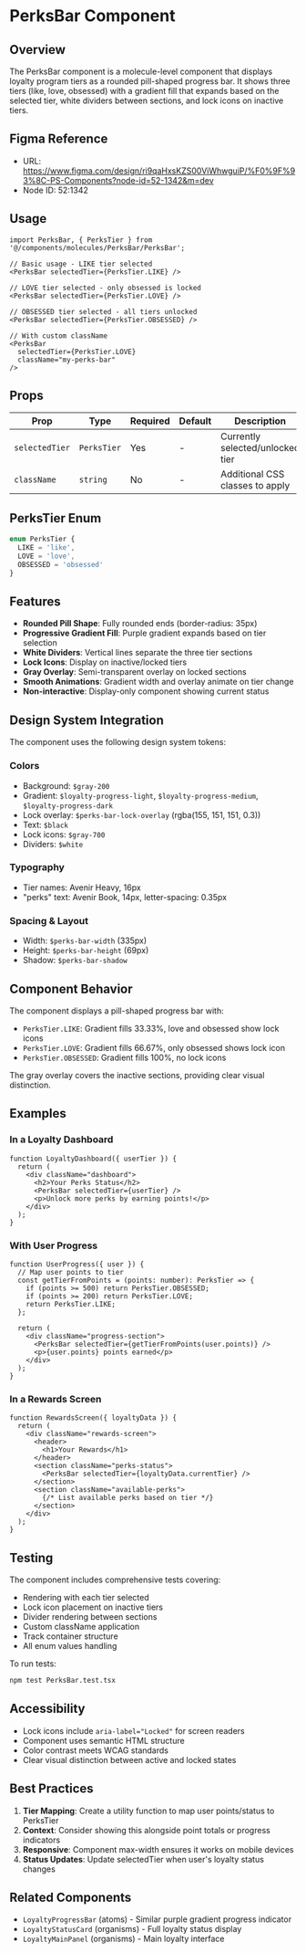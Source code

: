 # PerksBar Component

## Overview
The PerksBar component is a molecule-level component that displays loyalty program tiers as a rounded pill-shaped progress bar. It shows three tiers (like, love, obsessed) with a gradient fill that expands based on the selected tier, white dividers between sections, and lock icons on inactive tiers.

## Figma Reference
- URL: https://www.figma.com/design/ri9qaHxsKZS00ViWhwguiP/%F0%9F%93%8C-PS-Components?node-id=52-1342&m=dev
- Node ID: 52:1342

## Usage

```tsx
import PerksBar, { PerksTier } from '@/components/molecules/PerksBar/PerksBar';

// Basic usage - LIKE tier selected
<PerksBar selectedTier={PerksTier.LIKE} />

// LOVE tier selected - only obsessed is locked
<PerksBar selectedTier={PerksTier.LOVE} />

// OBSESSED tier selected - all tiers unlocked
<PerksBar selectedTier={PerksTier.OBSESSED} />

// With custom className
<PerksBar 
  selectedTier={PerksTier.LOVE} 
  className="my-perks-bar" 
/>
```

## Props

| Prop | Type | Required | Default | Description |
|------|------|----------|---------|-------------|
| `selectedTier` | `PerksTier` | Yes | - | Currently selected/unlocked tier |
| `className` | `string` | No | - | Additional CSS classes to apply |

## PerksTier Enum

```typescript
enum PerksTier {
  LIKE = 'like',
  LOVE = 'love',
  OBSESSED = 'obsessed'
}
```

## Features

- **Rounded Pill Shape**: Fully rounded ends (border-radius: 35px)
- **Progressive Gradient Fill**: Purple gradient expands based on tier selection
- **White Dividers**: Vertical lines separate the three tier sections
- **Lock Icons**: Display on inactive/locked tiers
- **Gray Overlay**: Semi-transparent overlay on locked sections
- **Smooth Animations**: Gradient width and overlay animate on tier change
- **Non-interactive**: Display-only component showing current status

## Design System Integration

The component uses the following design system tokens:

### Colors
- Background: `$gray-200`
- Gradient: `$loyalty-progress-light`, `$loyalty-progress-medium`, `$loyalty-progress-dark`
- Lock overlay: `$perks-bar-lock-overlay` (rgba(155, 151, 151, 0.3))
- Text: `$black`
- Lock icons: `$gray-700`
- Dividers: `$white`

### Typography
- Tier names: Avenir Heavy, 16px
- "perks" text: Avenir Book, 14px, letter-spacing: 0.35px

### Spacing & Layout
- Width: `$perks-bar-width` (335px)
- Height: `$perks-bar-height` (69px)
- Shadow: `$perks-bar-shadow`

## Component Behavior

The component displays a pill-shaped progress bar with:
- `PerksTier.LIKE`: Gradient fills 33.33%, love and obsessed show lock icons
- `PerksTier.LOVE`: Gradient fills 66.67%, only obsessed shows lock icon
- `PerksTier.OBSESSED`: Gradient fills 100%, no lock icons

The gray overlay covers the inactive sections, providing clear visual distinction.

## Examples

### In a Loyalty Dashboard
```tsx
function LoyaltyDashboard({ userTier }) {
  return (
    <div className="dashboard">
      <h2>Your Perks Status</h2>
      <PerksBar selectedTier={userTier} />
      <p>Unlock more perks by earning points!</p>
    </div>
  );
}
```

### With User Progress
```tsx
function UserProgress({ user }) {
  // Map user points to tier
  const getTierFromPoints = (points: number): PerksTier => {
    if (points >= 500) return PerksTier.OBSESSED;
    if (points >= 200) return PerksTier.LOVE;
    return PerksTier.LIKE;
  };

  return (
    <div className="progress-section">
      <PerksBar selectedTier={getTierFromPoints(user.points)} />
      <p>{user.points} points earned</p>
    </div>
  );
}
```

### In a Rewards Screen
```tsx
function RewardsScreen({ loyaltyData }) {
  return (
    <div className="rewards-screen">
      <header>
        <h1>Your Rewards</h1>
      </header>
      <section className="perks-status">
        <PerksBar selectedTier={loyaltyData.currentTier} />
      </section>
      <section className="available-perks">
        {/* List available perks based on tier */}
      </section>
    </div>
  );
}
```

## Testing

The component includes comprehensive tests covering:
- Rendering with each tier selected
- Lock icon placement on inactive tiers
- Divider rendering between sections
- Custom className application
- Track container structure
- All enum values handling

To run tests:
```bash
npm test PerksBar.test.tsx
```

## Accessibility

- Lock icons include `aria-label="Locked"` for screen readers
- Component uses semantic HTML structure
- Color contrast meets WCAG standards
- Clear visual distinction between active and locked states

## Best Practices

1. **Tier Mapping**: Create a utility function to map user points/status to PerksTier
2. **Context**: Consider showing this alongside point totals or progress indicators
3. **Responsive**: Component max-width ensures it works on mobile devices
4. **Status Updates**: Update selectedTier when user's loyalty status changes

## Related Components
- `LoyaltyProgressBar` (atoms) - Similar purple gradient progress indicator
- `LoyaltyStatusCard` (organisms) - Full loyalty status display
- `LoyaltyMainPanel` (organisms) - Main loyalty interface